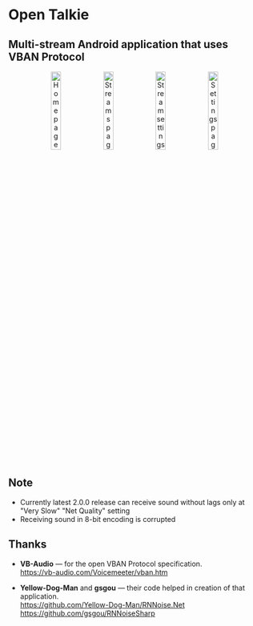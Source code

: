 # Open Talkie
## Multi-stream Android application that uses VBAN Protocol

<p align="center">
  <img src="https://github.com/user-attachments/assets/40d60604-bb99-4fa1-bb3d-0083fade46b9" alt="Home page" width="20%">
  <img src="https://github.com/user-attachments/assets/64c12e9d-af84-4938-a0cb-febe9d8c5037" alt="Streams page" width="20%">
  <img src="https://github.com/user-attachments/assets/bcdedb4e-38ba-42f7-9797-765b9bfe7d4d" alt="Stream settings page" width="20%">
  <img src="https://github.com/user-attachments/assets/7d6c3ed6-fe6f-4b72-827e-bbc381de6f55" alt="Settings page" width="20%">
</p>

## Note

- Currently latest 2.0.0 release can receive sound without lags only at "Very Slow" "Net Quality" setting
- Receiving sound in 8-bit encoding is corrupted

## Thanks

- **VB-Audio** — for the open VBAN Protocol specification.  
  https://vb-audio.com/Voicemeeter/vban.htm

- **Yellow-Dog-Man** and **gsgou** — their code helped in creation of that application.  
  https://github.com/Yellow-Dog-Man/RNNoise.Net</br >
  https://github.com/gsgou/RNNoiseSharp
